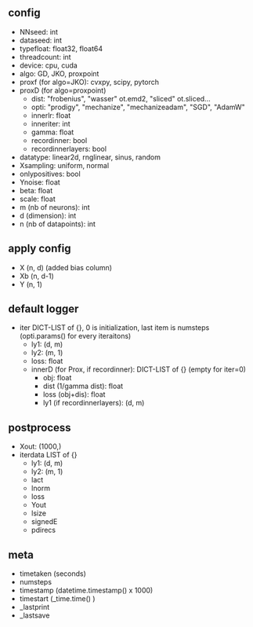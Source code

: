 config
---
- NNseed: int
- dataseed: int
- typefloat: float32, float64
- threadcount: int
- device: cpu, cuda
- algo: GD, JKO, proxpoint
- proxf (for algo=JKO): cvxpy, scipy, pytorch
- proxD (for algo=proxpoint)
    - dist: "frobenius", "wasser" ot.emd2, "sliced" ot.sliced...
    - opti: "prodigy", "mechanize", "mechanizeadam", "SGD", "AdamW"
    - innerlr: float
    - inneriter: int
    - gamma: float
    - recordinner: bool
    - recordinnerlayers: bool
- datatype: linear2d, rnglinear, sinus, random
- Xsampling: uniform, normal
- onlypositives: bool
- Ynoise: float
- beta: float
- scale: float
- m (nb of neurons): int
- d (dimension): int
- n (nb of datapoints): int

apply config
---
- X (n, d) (added bias column)
- Xb (n, d-1)
- Y (n, 1)

default logger
---
- iter DICT-LIST of {}, 0 is initialization, last item is numsteps 
    (opti.params() for every iteraitons)
    - ly1: (d, m)
    - ly2: (m, 1)
    - loss: float
    - innerD (for Prox, if recordinner): DICT-LIST of {}
        (empty for iter=0)
        - obj: float
        - dist (1/gamma dist): float
        - loss (obj+dis): float
        - ly1 (if recordinnerlayers): (d, m)

postprocess
---
- Xout: (1000,)
- iterdata LIST of {}
    - ly1: (d, m)
    - ly2: (m, 1)
    - lact
    - lnorm
    - loss
    - Yout
    - lsize
    - signedE
    - pdirecs

meta
---
- timetaken (seconds)
- numsteps
- timestamp (datetime.timestamp() x 1000)
- timestart (_time.time() )
- _lastprint
- _lastsave
